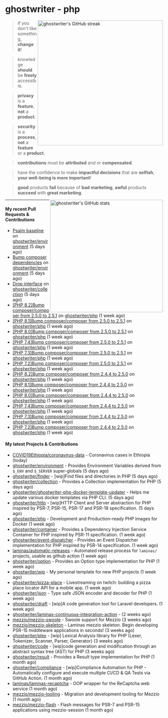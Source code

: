 # ghostwriter - php

<img alt="ghostwriter's GitHub streak" width="400px" align="right" src="https://github-readme-streak-stats.herokuapp.com/?cache_seconds=1800&user=ghostwriter">

> if you don't like something, **change it**!

> knowledge **should** be **freely** accessible.

> **privacy** is a **feature**, **not** a **product**.

> **security** is a **process**, **not** a **feature** or a **product**.

> **contributions** must be **attributed** and or **compensated**.

> have the confidence to make **impactful decisions** that are **selfish**, **your well-being is more important**!

> **good** products **fail** because of **bad marketing**, **awful** products **succeed** with **great marketing**.

<img alt="ghostwriter's GitHub stats" width="360px" align="right" src="https://github-readme-stats.vercel.app/api?cache_seconds=1800&username=ghostwriter&show_icons=true&count_private=true&hide_title=true&hide_rank=true&icon_color=333">

---

#### My recent Pull Requests & Contributions

- [Psalm baseline](https://github.com/ghostwriter/environment/pull/11) on [ghostwriter/environment](https://github.com/ghostwriter/environment) (5 days ago)
- [Bump composer dependencies](https://github.com/ghostwriter/environment/pull/10) on [ghostwriter/environment](https://github.com/ghostwriter/environment) (5 days ago)
- [Drop interface](https://github.com/ghostwriter/collection/pull/8) on [ghostwriter/collection](https://github.com/ghostwriter/collection) (5 days ago)
- [[PHP 8.2]Bump composer/composer from 2.5.0 to 2.5.1](https://github.com/ghostwriter/php/pull/266) on [ghostwriter/php](https://github.com/ghostwriter/php) (1 week ago)
- [[PHP 8.1]Bump composer/composer from 2.5.0 to 2.5.1](https://github.com/ghostwriter/php/pull/265) on [ghostwriter/php](https://github.com/ghostwriter/php) (1 week ago)
- [[PHP 8.0]Bump composer/composer from 2.5.0 to 2.5.1](https://github.com/ghostwriter/php/pull/264) on [ghostwriter/php](https://github.com/ghostwriter/php) (1 week ago)
- [[PHP 7.4]Bump composer/composer from 2.5.0 to 2.5.1](https://github.com/ghostwriter/php/pull/263) on [ghostwriter/php](https://github.com/ghostwriter/php) (1 week ago)
- [[PHP 7.3]Bump composer/composer from 2.5.0 to 2.5.1](https://github.com/ghostwriter/php/pull/262) on [ghostwriter/php](https://github.com/ghostwriter/php) (1 week ago)
- [[PHP 7.2]Bump composer/composer from 2.5.0 to 2.5.1](https://github.com/ghostwriter/php/pull/261) on [ghostwriter/php](https://github.com/ghostwriter/php) (1 week ago)
- [[PHP 8.2]Bump composer/composer from 2.4.4 to 2.5.0](https://github.com/ghostwriter/php/pull/260) on [ghostwriter/php](https://github.com/ghostwriter/php) (1 week ago)
- [[PHP 8.1]Bump composer/composer from 2.4.4 to 2.5.0](https://github.com/ghostwriter/php/pull/259) on [ghostwriter/php](https://github.com/ghostwriter/php) (1 week ago)
- [[PHP 8.0]Bump composer/composer from 2.4.4 to 2.5.0](https://github.com/ghostwriter/php/pull/258) on [ghostwriter/php](https://github.com/ghostwriter/php) (1 week ago)
- [[PHP 7.4]Bump composer/composer from 2.4.4 to 2.5.0](https://github.com/ghostwriter/php/pull/257) on [ghostwriter/php](https://github.com/ghostwriter/php) (1 week ago)
- [[PHP 7.3]Bump composer/composer from 2.4.4 to 2.5.0](https://github.com/ghostwriter/php/pull/256) on [ghostwriter/php](https://github.com/ghostwriter/php) (1 week ago)
- [[PHP 7.2]Bump composer/composer from 2.4.4 to 2.5.0](https://github.com/ghostwriter/php/pull/255) on [ghostwriter/php](https://github.com/ghostwriter/php) (1 week ago)

#### My latest Projects & Contributions

- [COVID19Ethiopia/coronavirus-data](https://github.com/COVID19Ethiopia/coronavirus-data) - Coronavirus cases in Ethiopia (today)
- [ghostwriter/environment](https://github.com/ghostwriter/environment) - Provides Environment Variables derived from `$_ENV` and `$_SERVER` super-globals (5 days ago)
- [ghostwriter/finder](https://github.com/ghostwriter/finder) - [wip]Find files and directories in PHP (5 days ago)
- [ghostwriter/collection](https://github.com/ghostwriter/collection) - Provides a Collection implementation for PHP (5 days ago)
- [ghostwriter/ghostwriter-php-docker-template-updater](https://github.com/ghostwriter/ghostwriter-php-docker-template-updater) - Helps me update various docker templates via PHP CLI. (5 days ago)
- [ghostwriter/http](https://github.com/ghostwriter/http) - [wip]HTTP Client and Server abstraction for PHP inspired by PSR-7, PSR-15, PSR-17 and PSR-18 specification. (5 days ago)
- [ghostwriter/php](https://github.com/ghostwriter/php) - Development and Production-ready PHP Images for Docker (1 week ago)
- [ghostwriter/container](https://github.com/ghostwriter/container) - Provides a Dependency Injection Service Container for PHP inspired by PSR-11 specification. (1 week ago)
- [ghostwriter/event-dispatcher](https://github.com/ghostwriter/event-dispatcher) - Provides an Event Dispatcher implementation for PHP inspired by PSR-14 specification. (1 week ago)
- [laminas/automatic-releases](https://github.com/laminas/automatic-releases) - Automated release process for `laminas/` projects, usable as github action (1 week ago)
- [ghostwriter/option](https://github.com/ghostwriter/option) - Provides an Option type implementation for PHP (1 week ago)
- [ghostwriter/wip](https://github.com/ghostwriter/wip) - My personal template for new PHP projects (1 week ago)
- [ghostwriter/pizza-place](https://github.com/ghostwriter/pizza-place) - Livestreaming on twitch: building a pizza place locator API for a mobile app. (1 week ago)
- [ghostwriter/json](https://github.com/ghostwriter/json) - Type safe JSON encoder and decoder for PHP (1 week ago)
- [ghostwriter/draft](https://github.com/ghostwriter/draft) - [wip]A code generation tool for Laravel developers. (1 week ago)
- [ghostwriter/laminas-continuous-integration-action](https://github.com/ghostwriter/laminas-continuous-integration-action) -  (2 weeks ago)
- [mezzio/mezzio-swoole](https://github.com/mezzio/mezzio-swoole) - Swoole support for Mezzio (3 weeks ago)
- [mezzio/mezzio-skeleton](https://github.com/mezzio/mezzio-skeleton) - Laminas mezzio skeleton. Begin developing PSR-15 middleware applications in seconds! (3 weeks ago)
- [ghostwriter/plex](https://github.com/ghostwriter/plex) - [wip] Lexical Analysis library for PHP (Lexer, Tokenizer, Scanner, Parser, Generator) (3 weeks ago)
- [ghostwriter/code](https://github.com/ghostwriter/code) - [wip]code generation and modification through an abstract syntax tree (AST) for PHP (3 weeks ago)
- [ghostwriter/result](https://github.com/ghostwriter/result) - Provides a Result type implementation for PHP (1 month ago)
- [ghostwriter/compliance](https://github.com/ghostwriter/compliance) - [wip]Compliance Automation for PHP - Automatically configure and execute multiple CI/CD &amp; QA Tests via GitHub Action. (1 month ago)
- [laminas/laminas-recaptcha](https://github.com/laminas/laminas-recaptcha) - OOP wrapper for the ReCaptcha web service (1 month ago)
- [mezzio/mezzio-tooling](https://github.com/mezzio/mezzio-tooling) - Migration and development tooling for Mezzio (1 month ago)
- [mezzio/mezzio-flash](https://github.com/mezzio/mezzio-flash) - Flash messages for PSR-7 and PSR-15 applications using mezzio-session (1 month ago)
